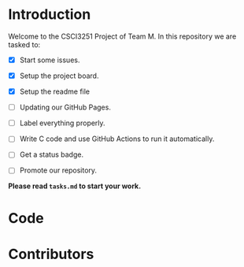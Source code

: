 # Introduction
Welcome to the CSCI3251 Project of Team M.
In this repository we are tasked to:
- [x] Start some issues.
- [x] Setup the project board.
- [x] Setup the readme file
- [ ] Updating our GitHub Pages.
- [ ] Label everything properly.
- [ ] Write C code and use GitHub Actions to run it automatically.
- [ ] Get a status badge.
- [ ] Promote our repository.


**Please read `tasks.md` to start your work.**
 

# Code

# Contributors

